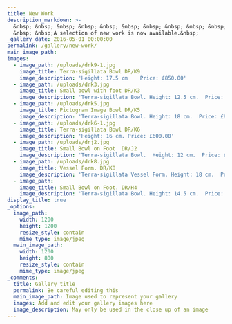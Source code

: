 ```yaml
---
title: New Work
description_markdown: >-
  &nbsp; &nbsp; &nbsp; &nbsp; &nbsp; &nbsp; &nbsp; &nbsp; &nbsp; &nbsp; &nbsp;
  &nbsp; &nbsp;A selection of new work is now available.&nbsp;
_gallery_date: 2016-05-01 00:00:00
permalink: /gallery/new-work/
main_image_path:
images:
  - image_path: /uploads/drk9-1.jpg
    image_title: Terra-sigillata Bowl DR/K9
    image_description: 'Height: 17.5 cm    Price: £850.00'
  - image_path: /uploads/drk3.jpg
    image_title: Small bowl with foot DR/K3
    image_description: 'Terra-sigillata Bowl. Height: 12.5 cm.  Price: £380.00'
  - image_path: /uploads/drk5.jpg
    image_title: Pictogram Image Bowl DR/K5
    image_description: 'Terra-sigillata Bowl. Height: 18 cm.  Price: £850.00'
  - image_path: /uploads/drk6-1.jpg
    image_title: Terra-sigillata Bowl DR/K6
    image_description: 'Height: 16 cm. Price: £600.00'
  - image_path: /uploads/drj2.jpg
    image_title: Small Bowl on Foot  DR/J2
    image_description: 'Terra-sigillata Bowl.  Height: 12 cm.  Price: £260.00'
  - image_path: /uploads/drk8.jpg
    image_title: Vessel Form. DR/K8
    image_description: 'Terra-sigillata Vessel Form. Height: 18 cm.  Price: £640.00'
  - image_path:
    image_title: Small Bowl on Foot. DR/H4
    image_description: 'Terra-sigillata Bowl. Height: 14.5 cm.  Price: £400.00'
display_title: true
_options:
  image_path:
    width: 1200
    height: 1200
    resize_style: contain
    mime_type: image/jpeg
  main_image_path:
    width: 1200
    height: 800
    resize_style: contain
    mime_type: image/jpeg
_comments:
  title: Gallery title
  permalink: Be careful editing this
  main_image_path: Image used to represent your gallery
  images: Add and edit your gallery images here
  image_description: May only be used in the close up of an image
---
```

